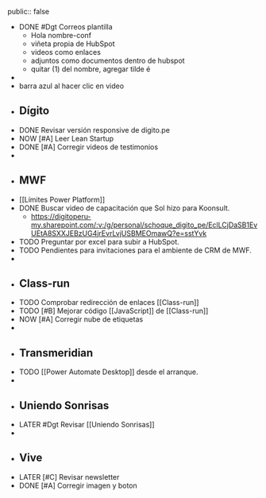 public:: false

- DONE #Dgt Correos plantilla
	- Hola nombre-conf
	- viñeta propia de HubSpot
	- videos como enlaces
	- adjuntos como documentos dentro de hubspot
	- quitar (1) del nombre, agregar tilde é
-
- barra azul al hacer clic en video
- ## Dígito
- DONE Revisar versión responsive de digito.pe
- NOW [#A] Leer Lean Startup
- DONE [#A] Corregir videos de testimonios
-
- ## MWF
- [[Límites Power Platform]]
- DONE Buscar video de capacitación que Sol hizo para Koonsult.
	- https://digitoperu-my.sharepoint.com/:v:/g/personal/schoque_digito_pe/EclLCjDaSB1EvUEtA8SXXJEBzUG4jrEvrLvjUSBMEOmawQ?e=sstYvk
- TODO Preguntar por excel para subir a HubSpot.
- TODO Pendientes para invitaciones para el ambiente de CRM de MWF.
-
- ## Class-run
- TODO Comprobar redirección de enlaces [[Class-run]]
- TODO [#B] Mejorar código [[JavaScript]] de [[Class-run]]
- NOW [#A] Corregir nube de etiquetas
-
- ## Transmeridian
- TODO [[Power Automate Desktop]] desde el arranque.
-
- ## Uniendo Sonrisas
- LATER #Dgt Revisar [[Uniendo Sonrisas]]
-
- ## Vive
- LATER [#C] Revisar newsletter
- DONE [#A] Corregir imagen y boton